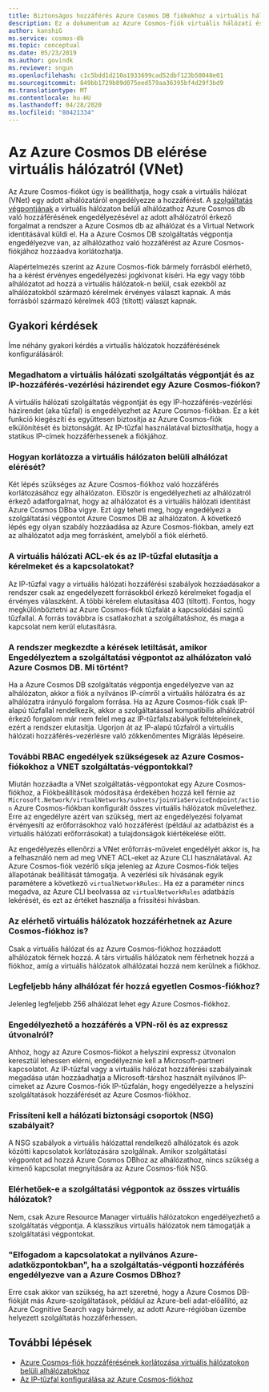 ```yaml
---
title: Biztonságos hozzáférés Azure Cosmos DB fiókokhoz a virtuális hálózati szolgáltatás végpontjának használatával
description: Ez a dokumentum az Azure Cosmos-fiók virtuális hálózati és alhálózati hozzáférés-vezérlését ismerteti.
author: kanshiG
ms.service: cosmos-db
ms.topic: conceptual
ms.date: 05/23/2019
ms.author: govindk
ms.reviewer: sngun
ms.openlocfilehash: c1c5bdd1d210a1933699cad52dbf123b50048e01
ms.sourcegitcommit: 849bb1729b89d075eed579aa36395bf4d29f3bd9
ms.translationtype: MT
ms.contentlocale: hu-HU
ms.lasthandoff: 04/28/2020
ms.locfileid: "80421334"
---
```

# <a name="access-azure-cosmos-db-from-virtual-networks-vnet"></a>Az Azure Cosmos DB elérése virtuális hálózatról (VNet)

Az Azure Cosmos-fiókot úgy is beállíthatja, hogy csak a virtuális hálózat (VNet) egy adott alhálózatáról engedélyezze a hozzáférést. A [szolgáltatás végpontjának](../virtual-network/virtual-network-service-endpoints-overview.md) a virtuális hálózaton belüli alhálózathoz Azure Cosmos db való hozzáférésének engedélyezésével az adott alhálózatról érkező forgalmat a rendszer a Azure Cosmos db az alhálózat és a Virtual Network identitásával küldi el. Ha a Azure Cosmos DB szolgáltatás végpontja engedélyezve van, az alhálózathoz való hozzáférést az Azure Cosmos-fiókjához hozzáadva korlátozhatja.

Alapértelmezés szerint az Azure Cosmos-fiók bármely forrásból elérhető, ha a kérést érvényes engedélyezési jogkivonat kíséri. Ha egy vagy több alhálózatot ad hozzá a virtuális hálózatok-n belül, csak ezekből az alhálózatokból származó kérelmek érvényes választ kapnak. A más forrásból származó kérelmek 403 (tiltott) választ kapnak. 

## <a name="frequently-asked-questions"></a>Gyakori kérdések

Íme néhány gyakori kérdés a virtuális hálózatok hozzáférésének konfigurálásáról:

### <a name="can-i-specify-both-virtual-network-service-endpoint-and-ip-access-control-policy-on-an-azure-cosmos-account"></a>Megadhatom a virtuális hálózati szolgáltatás végpontját és az IP-hozzáférés-vezérlési házirendet egy Azure Cosmos-fiókon? 

A virtuális hálózati szolgáltatás végpontját és egy IP-hozzáférés-vezérlési házirendet (aka tűzfal) is engedélyezhet az Azure Cosmos-fiókban. Ez a két funkció kiegészíti és együttesen biztosítja az Azure Cosmos-fiók elkülönítését és biztonságát. Az IP-tűzfal használatával biztosíthatja, hogy a statikus IP-címek hozzáférhessenek a fiókjához. 

### <a name="how-do-i-limit-access-to-subnet-within-a-virtual-network"></a>Hogyan korlátozza a virtuális hálózaton belüli alhálózat elérését? 

Két lépés szükséges az Azure Cosmos-fiókhoz való hozzáférés korlátozásához egy alhálózaton. Először is engedélyezheti az alhálózatról érkező adatforgalmat, hogy az alhálózatot és a virtuális hálózati identitást Azure Cosmos DBba vigye. Ezt úgy teheti meg, hogy engedélyezi a szolgáltatási végpontot Azure Cosmos DB az alhálózaton. A következő lépés egy olyan szabály hozzáadása az Azure Cosmos-fiókban, amely ezt az alhálózatot adja meg forrásként, amelyből a fiók elérhető.

### <a name="will-virtual-network-acls-and-ip-firewall-reject-requests-or-connections"></a>A virtuális hálózati ACL-ek és az IP-tűzfal elutasítja a kérelmeket és a kapcsolatokat? 

Az IP-tűzfal vagy a virtuális hálózati hozzáférési szabályok hozzáadásakor a rendszer csak az engedélyezett forrásokból érkező kérelmeket fogadja el érvényes válaszként. A többi kérelem elutasítása 403 (tiltott). Fontos, hogy megkülönböztetni az Azure Cosmos-fiók tűzfalát a kapcsolódási szintű tűzfallal. A forrás továbbra is csatlakozhat a szolgáltatáshoz, és maga a kapcsolat nem kerül elutasításra.

### <a name="my-requests-started-getting-blocked-when-i-enabled-service-endpoint-to-azure-cosmos-db-on-the-subnet-what-happened"></a>A rendszer megkezdte a kérések letiltását, amikor Engedélyeztem a szolgáltatási végpontot az alhálózaton való Azure Cosmos DB. Mi történt?

Ha a Azure Cosmos DB szolgáltatás végpontja engedélyezve van az alhálózaton, akkor a fiók a nyilvános IP-címről a virtuális hálózatra és az alhálózatra irányuló forgalom forrása. Ha az Azure Cosmos-fiók csak IP-alapú tűzfallal rendelkezik, akkor a szolgáltatással kompatibilis alhálózatról érkező forgalom már nem felel meg az IP-tűzfalszabályok feltételeinek, ezért a rendszer elutasítja. Ugorjon át az IP-alapú tűzfalról a virtuális hálózati hozzáférés-vezérlésre való zökkenőmentes Migrálás lépéseire.

### <a name="are-additional-rbac-permissions-needed-for-azure-cosmos-accounts-with-vnet-service-endpoints"></a>További RBAC engedélyek szükségesek az Azure Cosmos-fiókokhoz a VNET szolgáltatás-végpontokkal?

Miután hozzáadta a VNet szolgáltatás-végpontokat egy Azure Cosmos-fiókhoz, a Fiókbeállítások módosítása érdekében hozzá kell férnie az `Microsoft.Network/virtualNetworks/subnets/joinViaServiceEndpoint/action` Azure Cosmos-fiókban konfigurált összes virtuális hálózatok művelethez. Erre az engedélyre azért van szükség, mert az engedélyezési folyamat érvényesíti az erőforrásokhoz való hozzáférést (például az adatbázist és a virtuális hálózati erőforrásokat) a tulajdonságok kiértékelése előtt.
 
Az engedélyezés ellenőrzi a VNet erőforrás-művelet engedélyét akkor is, ha a felhasználó nem ad meg VNET ACL-eket az Azure CLI használatával. Az Azure Cosmos-fiók vezérlő síkja jelenleg az Azure Cosmos-fiók teljes állapotának beállítását támogatja. A vezérlési sík hívásának egyik paramétere a következő `virtualNetworkRules`:. Ha ez a paraméter nincs megadva, az Azure CLI beolvassa az `virtualNetworkRules` adatbázis lekérését, és ezt az értéket használja a frissítési hívásban.

### <a name="do-the-peered-virtual-networks-also-have-access-to-azure-cosmos-account"></a>Az elérhető virtuális hálózatok hozzáférhetnek az Azure Cosmos-fiókhoz is? 
Csak a virtuális hálózat és az Azure Cosmos-fiókhoz hozzáadott alhálózatok férnek hozzá. A társ virtuális hálózatok nem férhetnek hozzá a fiókhoz, amíg a virtuális hálózatok alhálózatai hozzá nem kerülnek a fiókhoz.

### <a name="what-is-the-maximum-number-of-subnets-allowed-to-access-a-single-cosmos-account"></a>Legfeljebb hány alhálózat fér hozzá egyetlen Cosmos-fiókhoz? 
Jelenleg legfeljebb 256 alhálózat lehet egy Azure Cosmos-fiókhoz.

### <a name="can-i-enable-access-from-vpn-and-express-route"></a>Engedélyezhető a hozzáférés a VPN-ről és az expressz útvonalról? 
Ahhoz, hogy az Azure Cosmos-fiókot a helyszíni expressz útvonalon keresztül lehessen elérni, engedélyeznie kell a Microsoft-partneri kapcsolatot. Az IP-tűzfal vagy a virtuális hálózat hozzáférési szabályainak megadása után hozzáadhatja a Microsoft-társhoz használt nyilvános IP-címeket az Azure Cosmos-fiók IP-tűzfalán, hogy engedélyezze a helyszíni szolgáltatások hozzáférését az Azure Cosmos-fiókhoz. 

### <a name="do-i-need-to-update-the-network-security-groups-nsg-rules"></a>Frissíteni kell a hálózati biztonsági csoportok (NSG) szabályait? 
A NSG szabályok a virtuális hálózattal rendelkező alhálózatok és azok közötti kapcsolatok korlátozására szolgálnak. Amikor szolgáltatási végpontot ad hozzá Azure Cosmos DBhoz az alhálózathoz, nincs szükség a kimenő kapcsolat megnyitására az Azure Cosmos-fiók NSG. 

### <a name="are-service-endpoints-available-for-all-vnets"></a>Elérhetőek-e a szolgáltatási végpontok az összes virtuális hálózatok?
Nem, csak Azure Resource Manager virtuális hálózatokon engedélyezhető a szolgáltatás végpontja. A klasszikus virtuális hálózatok nem támogatják a szolgáltatási végpontokat.

### <a name="can-i-accept-connections-from-within-public-azure-datacenters-when-service-endpoint-access-is-enabled-for-azure-cosmos-db"></a>"Elfogadom a kapcsolatokat a nyilvános Azure-adatközpontokban", ha a szolgáltatás-végponti hozzáférés engedélyezve van a Azure Cosmos DBhoz?  
Erre csak akkor van szükség, ha azt szeretné, hogy a Azure Cosmos DB-fiókját más Azure-szolgáltatások, például az Azure-beli adat-előállító, az Azure Cognitive Search vagy bármely, az adott Azure-régióban üzembe helyezett szolgáltatás hozzáférhessen.


## <a name="next-steps"></a>További lépések

* [Azure Cosmos-fiók hozzáférésének korlátozása virtuális hálózatokon belüli alhálózatokhoz](how-to-configure-vnet-service-endpoint.md)
* [Az IP-tűzfal konfigurálása az Azure Cosmos-fiókhoz](how-to-configure-firewall.md)

